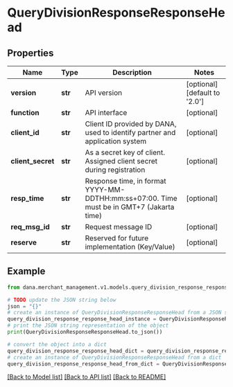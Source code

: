 # QueryDivisionResponseResponseHead


## Properties

Name | Type | Description | Notes
------------ | ------------- | ------------- | -------------
**version** | **str** | API version | [optional] [default to '2.0']
**function** | **str** | API interface | [optional] 
**client_id** | **str** | Client ID provided by DANA, used to identify partner and application system | [optional] 
**client_secret** | **str** | As a secret key of client. Assigned client secret during registration | [optional] 
**resp_time** | **str** | Response time, in format YYYY-MM-DDTHH:mm:ss+07:00. Time must be in GMT+7 (Jakarta time) | [optional] 
**req_msg_id** | **str** | Request message ID | [optional] 
**reserve** | **str** | Reserved for future implementation (Key/Value) | [optional] 

## Example

```python
from dana.merchant_management.v1.models.query_division_response_response_head import QueryDivisionResponseResponseHead

# TODO update the JSON string below
json = "{}"
# create an instance of QueryDivisionResponseResponseHead from a JSON string
query_division_response_response_head_instance = QueryDivisionResponseResponseHead.from_json(json)
# print the JSON string representation of the object
print(QueryDivisionResponseResponseHead.to_json())

# convert the object into a dict
query_division_response_response_head_dict = query_division_response_response_head_instance.to_dict()
# create an instance of QueryDivisionResponseResponseHead from a dict
query_division_response_response_head_from_dict = QueryDivisionResponseResponseHead.from_dict(query_division_response_response_head_dict)
```
[[Back to Model list]](../README.md#documentation-for-models) [[Back to API list]](../README.md#documentation-for-api-endpoints) [[Back to README]](../README.md)


